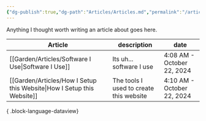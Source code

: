 ```yaml
---
{"dg-publish":true,"dg-path":"Articles/Articles.md","permalink":"/articles/articles/","hide":true,"hideInGraph":true,"tags":["sitemap"],"updated":"2024-10-22T04:11:00.759+01:00"}
---
```



Anything I thought worth writing an article about goes here. 

| Article                                                                   | description                             | date                       |
| ------------------------------------------------------------------------- | --------------------------------------- | -------------------------- |
| [[Garden/Articles/Software I Use\|Software I Use]]                     | Its uh... software I use                | 4:08 AM - October 22, 2024 |
| [[Garden/Articles/How I Setup this Website\|How I Setup this Website]] | The tools I used to create this website | 4:10 AM - October 22, 2024 |

{ .block-language-dataview}
